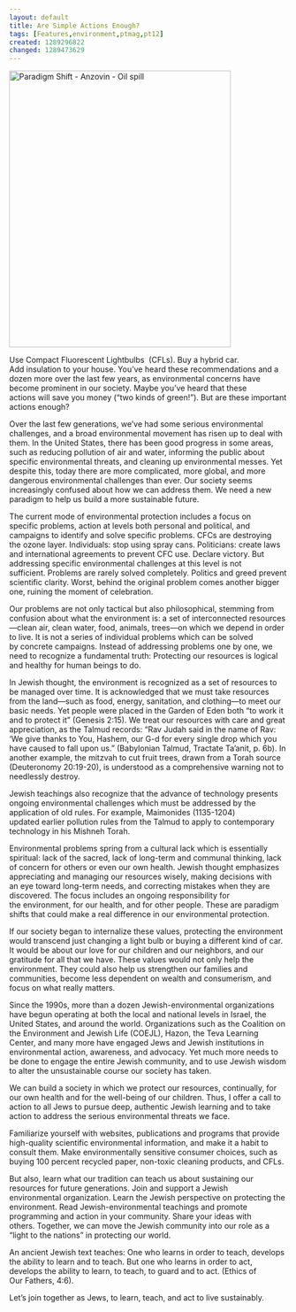 ```yaml
---
layout: default
title: Are Simple Actions Enough?
tags: [Features,environment,ptmag,pt12]
created: 1289296822
changed: 1289473629
---
```

<p><a title="Paradigm Shift - Anzovin - Oil spill by PresenTense Group, on Flickr" href="http://www.flickr.com/photos/presentensegroup/5118760999/"><img width="401" height="500" alt="Paradigm Shift - Anzovin - Oil spill" src="http://farm2.static.flickr.com/1389/5118760999_27ce1cbb5c.jpg" /></a></p>
<p>
<meta http-equiv="Content-Type" content="text/html; charset=UTF-8">
<meta http-equiv="Content-Style-Type" content="text/css">
<title></title>
<meta name="Generator" content="Cocoa HTML Writer">
<meta name="CocoaVersion" content="1038.32"> <style type="text/css">
p.p1 {margin: 0.0px 0.0px 0.0px 0.0px; font: 9.5px Times}
p.p2 {margin: 0.0px 0.0px 0.0px 0.0px; font: 30.0px Times}
p.p3 {margin: 0.0px 0.0px 0.0px 0.0px; font: 16.0px Times}
span.s1 {color: #f83a33}
span.s2 {font: 52.0px Times}
</style> Use Compact Fluorescent Lightbulbs&nbsp;    (CFLs). Buy a hybrid car. Add&nbsp;insulation to your house. You&rsquo;ve heard&nbsp;these recommendations and a dozen&nbsp;more over the last few years, as environmental&nbsp;concerns have become prominent in our&nbsp;society. Maybe you&rsquo;ve heard that these actions&nbsp;will save you money (&ldquo;two kinds of green!&rdquo;).&nbsp;But are these important actions enough?    </meta>
</meta>
</meta>
</meta>
</p>
<p>Over the last few generations, we&rsquo;ve&nbsp;had some serious environmental challenges,&nbsp;and a broad environmental movement has&nbsp;risen up to deal with them. In the United&nbsp;States, there has been good progress in some&nbsp;areas, such as reducing pollution of air and&nbsp;water, informing the public about specific&nbsp;environmental threats, and cleaning up&nbsp;environmental messes. Yet despite this, today&nbsp;there are more complicated, more global, and&nbsp;more dangerous environmental challenges&nbsp;than ever. Our society seems increasingly&nbsp;confused about how we can address them. We&nbsp;need a new paradigm to help us build a more&nbsp;sustainable future.</p>
<p>The current mode of environmental&nbsp;protection includes a focus on specific&nbsp;problems, action at levels both personal and&nbsp;political, and campaigns to identify and solve&nbsp;specific problems. CFCs are destroying the&nbsp;ozone layer. Individuals: stop using spray&nbsp;cans. Politicians: create laws and international&nbsp;agreements to prevent CFC use. Declare&nbsp;victory. But addressing specific environmental&nbsp;challenges at this level is not sufficient.&nbsp;Problems are rarely solved completely. Politics&nbsp;and greed prevent scientific clarity. Worst,&nbsp;behind the original problem comes another&nbsp;bigger one, ruining the moment of celebration.</p>
<p>Our problems are not only tactical but&nbsp;also philosophical, stemming from confusion&nbsp;about what the environment is: a set of&nbsp;interconnected resources&mdash;clean air, clean&nbsp;water, food, animals, trees&mdash;on which we&nbsp;depend in order to live. It is not a series of&nbsp;individual problems which can be solved by&nbsp;concrete campaigns. Instead of addressing&nbsp;problems one by one, we need to recognize a&nbsp;fundamental truth: Protecting our resources is&nbsp;logical and healthy for human beings to do.</p>
<p>In Jewish thought, the environment is&nbsp;recognized as a set of resources to be managed&nbsp;over time. It is acknowledged that we must&nbsp;take resources from the land&mdash;such as food,&nbsp;energy, sanitation, and clothing&mdash;to meet&nbsp;our basic needs. Yet people were placed in&nbsp;the Garden of Eden both &ldquo;to work it and&nbsp;to protect it&rdquo; (Genesis 2:15). We treat our&nbsp;resources with care and great appreciation,&nbsp;as the Talmud records: &ldquo;Rav Judah said in&nbsp;the name of Rav: &lsquo;We give thanks to You,&nbsp;Hashem, our G-d for every single drop which&nbsp;you have caused to fall upon us.&rdquo; (Babylonian&nbsp;Talmud, Tractate Ta&rsquo;anit, p. 6b). In another&nbsp;example, the mitzvah to cut fruit trees, drawn&nbsp;from a Torah source (Deuteronomy 20:19-20),&nbsp;is understood as a comprehensive warning not&nbsp;to needlessly destroy.</p>
<p>Jewish teachings also recognize that&nbsp;the advance of technology presents ongoing&nbsp;environmental challenges which must be&nbsp;addressed by the application of old rules. For&nbsp;example, Maimonides (1135-1204) updated&nbsp;earlier pollution rules from the Talmud to&nbsp;apply to contemporary technology in his&nbsp;Mishneh Torah.</p>
<p>Environmental problems spring from&nbsp;a cultural lack which is essentially spiritual:&nbsp;lack of the sacred, lack of long-term and&nbsp;communal thinking, lack of concern for&nbsp;others or even our own health. Jewish thought&nbsp;emphasizes appreciating and managing our&nbsp;resources wisely, making decisions with an&nbsp;eye toward long-term needs, and correcting&nbsp;mistakes when they are discovered. The focus&nbsp;includes an ongoing responsibility for the&nbsp;environment, for our health, and for other&nbsp;people. These are paradigm shifts that could&nbsp;make a real difference in our environmental&nbsp;protection.</p>
<p>If our society began to internalize these&nbsp;values, protecting the environment would&nbsp;transcend just changing a light bulb or buying&nbsp;a different kind of car. It would be about our&nbsp;love for our children and our neighbors, and&nbsp;our gratitude for all that we have. These values&nbsp;would not only help the environment. They&nbsp;could also help us strengthen our families&nbsp;and communities, become less dependent on&nbsp;wealth and consumerism, and focus on what&nbsp;really matters.</p>
<p>Since the 1990s, more than a dozen&nbsp;Jewish-environmental organizations have&nbsp;begun operating at both the local and&nbsp;national levels in Israel, the United States, and&nbsp;around the world. Organizations such as the&nbsp;Coalition on the Environment and Jewish Life&nbsp;(COEJL), Hazon, the Teva Learning Center,&nbsp;and many more have engaged Jews and&nbsp;Jewish institutions in environmental action,&nbsp;awareness, and advocacy. Yet much more&nbsp;needs to be done to engage the entire Jewish&nbsp;community, and to use Jewish wisdom to alter&nbsp;the unsustainable course our society has taken.</p>
<p>We can build a society in which we protect&nbsp;our resources, continually, for our own health&nbsp;and for the well-being of our children. Thus, I&nbsp;offer a call to action to all Jews to pursue deep,&nbsp;authentic Jewish learning and to take action to&nbsp;address the serious environmental threats we&nbsp;face.</p>
<p>Familiarize yourself with websites,&nbsp;publications and programs that provide high-quality&nbsp;scientific environmental information,&nbsp;and make it a habit to consult them. Make&nbsp;environmentally sensitive consumer choices,&nbsp;such as buying 100 percent recycled paper,&nbsp;non-toxic cleaning products, and CFLs.</p>
<p>But also, learn what our tradition can&nbsp;teach us about sustaining our resources for&nbsp;future generations. Join and support a Jewish environmental&nbsp;organization. Learn the Jewish&nbsp;perspective on protecting the environment.&nbsp;Read Jewish-environmental teachings and&nbsp;promote programming and action in your&nbsp;community. Share your ideas with others.&nbsp;Together, we can move the Jewish community&nbsp;into our role as a &ldquo;light to the nations&rdquo; in&nbsp;protecting our world.</p>
<p>An ancient Jewish text teaches: One who&nbsp;learns in order to teach, develops the ability&nbsp;to learn and to teach. But one who learns&nbsp;in order to act, develops the ability to learn,&nbsp;to teach, to guard and to act. (Ethics of Our&nbsp;Fathers, 4:6).</p>
<p>Let&rsquo;s join together as Jews, to learn, teach,&nbsp;and act to live sustainably.</p>
<p>&nbsp;</p>
<p>&nbsp;</p>